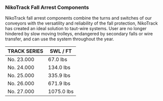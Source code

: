 ### NikoTrack Fall Arrest Components

NikoTrack fall arrest components combine the turns and switches of our conveyors with the versatility and reliability of the fall protection, NikoTrack has created an ideal solution to taut-wire systems. User are no longer hindered by slow moving trolleys, endangered by secondary falls or wire transfer, and can use the system throughout the year.

TRACK SERIES | SWL / FT
--- | ---
No. 23.000 | 67.0 lbs
No. 24.000 | 134.0 lbs
No. 25.000 | 335.9 lbs
No. 26.000 | 671.9 lbs
No. 27.000 | 1075.0 lbs
